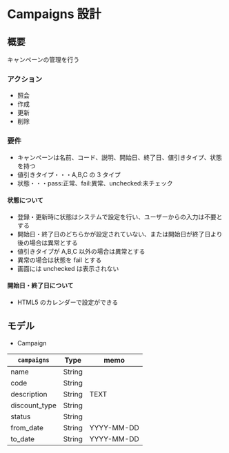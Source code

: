 # Campaigns 設計

## 概要

キャンペーンの管理を行う

### アクション

- 照会
- 作成
- 更新
- 削除

### 要件

- キャンペーンは名前、コード、説明、開始日、終了日、値引きタイプ、状態を持つ
- 値引きタイプ・・・A,B,C の 3 タイプ
- 状態・・・pass:正常、fail:異常、unchecked:未チェック

#### 状態について

- 登録・更新時に状態はシステムで設定を行い、ユーザーからの入力は不要とする
- 開始日・終了日のどちらかが設定されていない、または開始日が終了日より後の場合は異常とする
- 値引きタイプが A,B,C 以外の場合は異常とする
- 異常の場合は状態を fail とする
- 画面には unchecked は表示されない

#### 開始日・終了日について

- HTML5 のカレンダーで設定ができる

## モデル

- Campaign

| `campaigns`   | Type   | memo       |
| ------------- | ------ | ---------- |
| name          | String |            |
| code          | String |            |
| description   | String | TEXT       |
| discount_type | String |            |
| status        | String |            |
| from_date     | String | YYYY-MM-DD |
| to_date       | String | YYYY-MM-DD |
